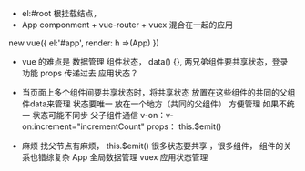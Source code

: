 - el:#root 根挂载结点，
- App  componment  + vue-router + vuex  混合在一起的应用

new vue({
  el:'#app',
  render: h =>(App)
})

- vue 的难点是  数据管理 
  组件状态， data() {},
  两兄弟组件要共享状态，登录功能
  props 传递过去
  应用状态？

- 当页面上多个组件间要共享状态时，将共享状态 放置在这些组件的共同的父组件data来管理
  状态要唯一  放在一个地方（共同的父组件） 方便管理
  如果不统一  状态可能不同步
  父子组件通信  v-on：v-on:increment="incrementCount"
  props：  this.$emit()

- 麻烦  找父节点有麻烦， this.$emit()
  很多状态要共享 ，很多组件， 组件的关系也错综复杂
    App  全局数据管理  vuex  应用状态管理 